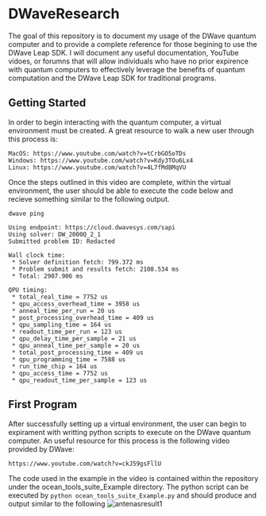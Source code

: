 # DWaveResearch

The goal of this repository is to document my usage of the DWave quantum computer and to provide a complete reference for those begining to use the DWave Leap SDK. I will document any useful documentation, YouTube vidoes, or forumns that will allow individuals who have no prior expirence  with quantum computers to effectively leverage the benefits of quantum computation and the DWave Leap SDK for traditional programs.

## Getting Started

In order to begin interacting with the quantum computer, a virtual environment must be created. A great resource to walk a new user through this process is:

```
MacOS: https://www.youtube.com/watch?v=tCrbGO5oTDs
Windows: https://www.youtube.com/watch?v=Kdy3TOu6Lx4
Linux: https://www.youtube.com/watch?v=4L7fMdBMqVU
```
Once the steps outlined in this video are complete, within the virtual environment, the user should be able to execute the code below and recieve something similar to the following output.
```
dwave ping
```
```
Using endpoint: https://cloud.dwavesys.com/sapi
Using solver: DW_2000Q_2_1
Submitted problem ID: Redacted

Wall clock time:
 * Solver definition fetch: 799.372 ms
 * Problem submit and results fetch: 2108.534 ms
 * Total: 2907.906 ms

QPU timing:
 * total_real_time = 7752 us
 * qpu_access_overhead_time = 3958 us
 * anneal_time_per_run = 20 us
 * post_processing_overhead_time = 409 us
 * qpu_sampling_time = 164 us
 * readout_time_per_run = 123 us
 * qpu_delay_time_per_sample = 21 us
 * qpu_anneal_time_per_sample = 20 us
 * total_post_processing_time = 409 us
 * qpu_programming_time = 7588 us
 * run_time_chip = 164 us
 * qpu_access_time = 7752 us
 * qpu_readout_time_per_sample = 123 us
```

## First Program
After successfully setting up a virtual environment, the user can begin to expirament with writting python scripts to execute on the DWave quantum computer. An useful resource for this process is the following video provided by DWave:
```
https://www.youtube.com/watch?v=ckJ59gsFllU
```
The code used in the example in the video is contained within the repository under the ocean_tools_suite_Example directory. The python script can be executed by `python ocean_tools_suite_Example.py` and should produce and output similar to the following ![antenasresult1](https://user-images.githubusercontent.com/30187786/53666059-18e66480-3c3b-11e9-9653-244f9f0492b6.png)

